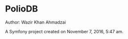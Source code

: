 PolioDB
=======

Author: Wazir Khan Ahmadzai

A Symfony project created on November 7, 2016, 5:47 am.

